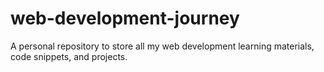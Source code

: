 # web-development-journey
A personal repository to store all my web development learning materials, code snippets, and projects.

